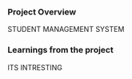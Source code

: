 ### Project Overview

 STUDENT MANAGEMENT SYSTEM


### Learnings from the project

 ITS INTRESTING



